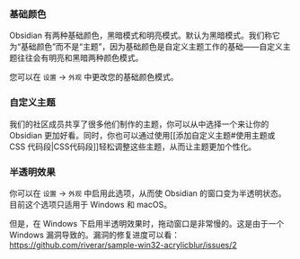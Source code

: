 ### 基础颜色

Obsidian 有两种基础颜色，黑暗模式和明亮模式。默认为黑暗模式。我们称它为“基础颜色”而不是“主题”，因为基础颜色是自定义主题工作的基础——自定义主题往往会有明亮和黑暗两种颜色模式。

您可以在 `设置` -> `外观` 中更改您的基础颜色模式。

### 自定义主题

我们的社区成员共享了很多他们制作的主题，你可以从中选择一个来让你的 Obsidian 更加好看。同时，你也可以通过使用[[添加自定义主题#使用主题或 CSS 代码段|CSS代码段]]轻松调整这些主题，从而让主题更加个性化。

### 半透明效果

你可以在 `设置` -> `外观` 中启用此选项，从而使 Obsidian 的窗口变为半透明状态。目前这个选项只适用于 Windows 和 macOS。

但是，在 Windows 下启用半透明效果时，拖动窗口是非常慢的。这是由于一个 Windows 漏洞导致的。漏洞的修复进度可以看：https://github.com/riverar/sample-win32-acrylicblur/issues/2